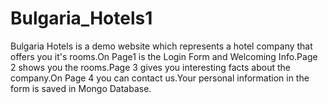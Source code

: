 # Bulgaria_Hotels1
Bulgaria Hotels is a demo website which represents a hotel company that offers you it's rooms.On Page1 is the Login Form and Welcoming Info.Page 2 shows you the rooms.Page 3 gives you interesting facts about the company.On Page 4 you can contact us.Your personal information in the form is saved in Mongo Database.
